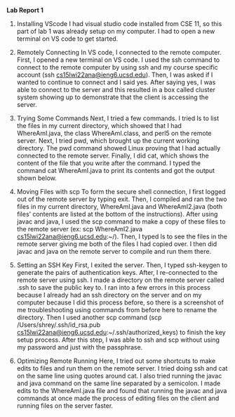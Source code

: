 **Lab Report 1**
1. Installing VScode
I had visual studio code installed from CSE 11, so this part of lab 1 was already setup on my computer. I had to open a new terminal on VS code to get started. 
2. Remotely Connecting
In VS code, I connected to the remote computer. First, I opened a new terminal on VS code. I used the ssh command to connect to the remote computer by using ssh and my course specific account (ssh cs15lwi22ana@ieng6.ucsd.edu). Then, I was asked if I wanted to continue to connect and I said yes. After saying yes, I was able to connect to the server and this resulted in a box called cluster system showing up to demonstrate that the client is accessing the server. 
3. Trying Some Commands
Next, I tried a few commands. I tried ls to list the files in my current directory, which showed that I had WhereAmI.java, the class WhereAmI.class, and perl5 on the remote server. Next, I tried pwd, which brought up the current working directory. The pwd command showed Linux proving that I had actually connected to the remote server. Finally, I did cat, which shows the content of the file that you write after the command. I typed the command cat WhereAmI.java to print its contents and got the output shown below. 
4. Moving Files with scp
To form the secure shell connection, I first logged out of the remote server by typing exit. Then, I compiled and ran the two files in my current directory, WhereAmI.java and WhereAmI2.java (both files’ contents are listed at the bottom of the instructions). After using javac and java, I used the scp command to make a copy of these files to the remote server (ex: scp WhereAmI2.java cs15lwi22ana@ieng6.ucsd.edu:~/). Then, I typed ls to see the files in the remote server giving me both of the files I had copied over. I then did javac and java on the remote server to compile and run them there. 
5. Setting an SSH Key
First, I exited the server. Then, I typed ssh-keygen to generate the pairs of authentication keys. After, I re-connected to the remote server using ssh. I made a directory on the remote server called .ssh to save the public key to. I ran into a few errors in this process because I already had an ssh directory on the server and on my computer because I did this process before, so there is a screenshot of me troubleshooting using commands from before here to rename the directory. Then I used another scp command (scp /Users/shrey/.ssh/id_rsa.pub cs15lwi22ana@ieng6.ucsd.edu:~/.ssh/authorized_keys) to finish the key setup process. After this step, I was able to ssh and scp without using my password and just with the passphrase. 

6. Optimizing Remote Running
Here, I tried out some shortcuts to make edits to files and run them on the remote server. I tried doing ssh and cat on the same line using quotes around cat. I also tried running the javac and java command on the same line separated by a semicolon. I made edits to the WhereAmI.java file and found that running the javac and java commands at once made the process of editing files on the client and running files on the server faster. 

